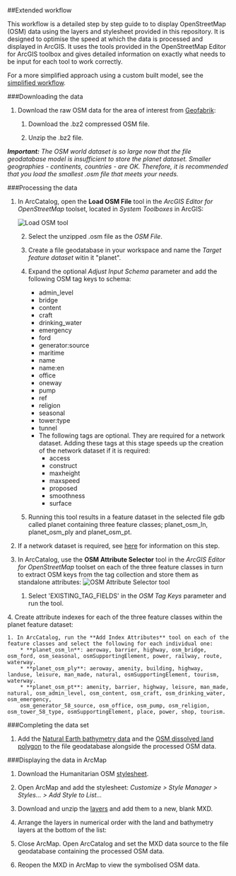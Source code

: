 ##Extended workflow

This workflow is a detailed step by step guide to to display OpenStreetMap (OSM) data using the layers and stylesheet provided in this repository. It is 
designed to optimise the speed at which the data is processed and displayed in ArcGIS. It uses the tools provided in the OpenStreetMap Editor for ArcGIS 
toolbox and gives detailed information on exactly what needs to be input for each tool to work correctly.

For a more simplified approach using a custom built model, see the [simplified workflow](simplified.md).

###Downloading the data

1. Download the raw OSM data for the area of interest from [Geofabrik](http://download.geofabrik.de/):
	1. Download the .bz2 compressed OSM file.
	
	2. Unzip the .bz2 file.

_**Important:** The OSM world dataset is so large now that the file geodatabase model is insufficient to store the planet dataset. Smaller geographies - 
continents, countries - are OK. Therefore, it is recommended that you load the smallest .osm file that meets your needs._

###Processing the data

1. In ArcCatalog, open the **Load OSM File** tool in the *ArcGIS Editor for OpenStreetMap* toolset, located in *System Toolboxes* in ArcGIS:

	![Load OSM tool](https://raw.githubusercontent.com/GASCUK/OpenStreetMap-ArcGIS/master/Images/LoadOSMFile.png)
	
	2. Select the unzipped .osm file as the *OSM File*.
	
	3. Create a file geodatabase in your workspace and name the *Target feature dataset* witin it "planet".
 
	4. Expand the optional *Adjust Input Schema* parameter and add the following OSM tag keys to schema:
		* admin_level
		* bridge
		* content
		* craft
		* drinking_water
		* emergency
		* ford
		* generator:source
		* maritime
		* name
		* name:en
		* office
		* oneway
		* pump
		* ref
		* religion
		* seasonal
		* tower:type
		* tunnel
		* The following tags are optional. They are required for a network dataset. Adding these tags at this stage speeds up the creation of the 
		network dataset if it is required:
			* access
			* construct
			* maxheight
			* maxspeed
			* proposed
			* smoothness
			* surface
	
	5. Running this tool results in a feature dataset in the selected file gdb called planet containing three feature classes; planet_osm_ln, planet_osm_ply 
	and planet_osm_pt.
	
2. If a network dataset is required, see [here](network.md) for information on this step.

3. In ArcCatalog, use the **OSM Attribute Selector** tool in the *ArcGIS Editor for OpenStreetMap* toolset on each of the three feature classes in turn 
to extract OSM keys from the tag collection and store them as standalone attributes:
	![OSM Attribute Selector tool](https://raw.githubusercontent.com/GASCUK/OpenStreetMap-ArcGIS/master/Images/OSMAttributeSelector.png)
	1. Select 'EXISTING_TAG_FIELDS' in the *OSM Tag Keys* parameter and run the tool.
<p>
4. Create attribute indexes for each of the three feature classes within the planet feature dataset:

	1. In ArcCatalog, run the **Add Index Attributes** tool on each of the feature classes and select the following for each individual one:
		* **planet_osm_ln**: aeroway, barrier, highway, osm_bridge, osm_ford, osm_seasonal, osmSupportingElement, power, railway, route, waterway.
		* **planet_osm_ply**: aeroway, amenity, building, highway, landuse, leisure, man_made, natural, osmSupportingElement, tourism, waterway.
		* **planet_osm_pt**: amenity, barrier, highway, leisure, man_made, natural, osm_admin_level, osm_content, osm_craft, osm_drinking_water, osm_emergency, 
		osm_generator_58_source, osm_office, osm_pump, osm_religion, osm_tower_58_type, osmSupportingElement, place, power, shop, tourism.

###Completing the data set
1. Add the [Natural Earth bathymetry data](../download/data.md) and the [OSM dissolved land polygon](../download/data.md) to the file geodatabase alongside 
the processed OSM data.

###Displaying the data in ArcMap
1. Download the Humanitarian OSM [stylesheet](../download/styles.md).

2. Open ArcMap and add the stylesheet: *Customize > Style Manager > Styles... > Add Style to List...*

3. Download and unzip the [layers](../download/layers.md) and add them to a new, blank MXD.

4. Arrange the layers in numerical order with the land and bathymetry layers at the bottom of the list:

5. Close ArcMap. Open ArcCatalog and set the MXD data source to the file geodatabase containing the processed OSM data.

6. Reopen the MXD in ArcMap to view the symbolised OSM data.
